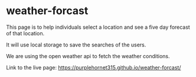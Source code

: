 # weather-forcast

This page is to help individuals select a location and see a five day forecast of that location.

It will use local storage to save the searches of the users.

We are using the open weather api to fetch the weather conditions.

Link to the live page: https://purplehornet315.github.io/weather-forcast/